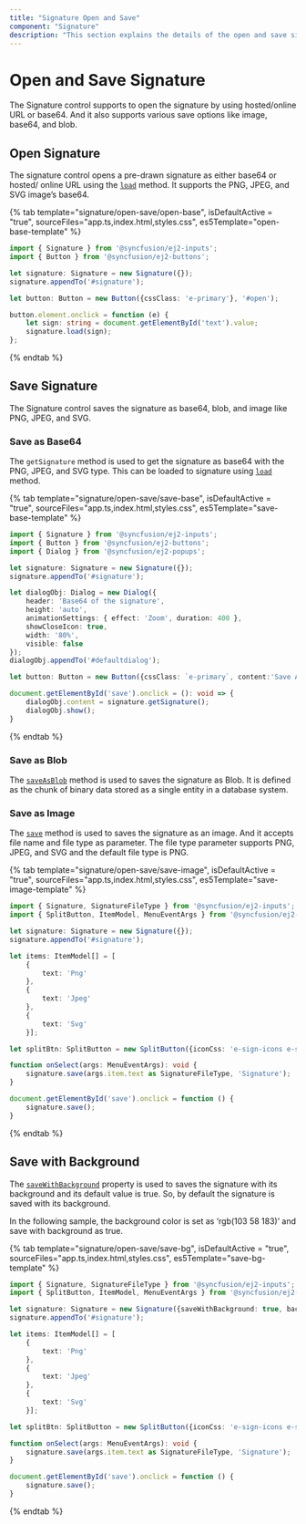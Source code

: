 ```yaml
---
title: "Signature Open and Save"
component: "Signature"
description: "This section explains the details of the open and save signature of the signature control."
---
```


# Open and Save Signature

The Signature control supports to open the signature by using hosted/online URL or base64. And it also supports various save options like image, base64, and blob.

## Open Signature

The signature control opens a pre-drawn signature as either base64 or hosted/ online URL using the [`load`](https://ej2.syncfusion.com/documentation/api/signature/#load) method. It supports the PNG, JPEG, and SVG image’s base64.

{% tab template="signature/open-save/open-base", isDefaultActive = "true", sourceFiles="app.ts,index.html,styles.css", es5Template="open-base-template" %}

```typescript
import { Signature } from '@syncfusion/ej2-inputs';
import { Button } from '@syncfusion/ej2-buttons';

let signature: Signature = new Signature({});
signature.appendTo('#signature');

let button: Button = new Button({cssClass: 'e-primary'}, '#open');

button.element.onclick = function (e) {
    let sign: string = document.getElementById('text').value;
    signature.load(sign);
};

```

{% endtab %}

## Save Signature

The Signature control saves the signature as base64, blob, and image like PNG, JPEG, and SVG.

### Save as Base64

The `getSignature` method is used to get the signature as base64 with the PNG, JPEG, and SVG type. This can be loaded to signature using [`load`](https://ej2.syncfusion.com/documentation/api/signature/#load) method.

{% tab template="signature/open-save/save-base", isDefaultActive = "true", sourceFiles="app.ts,index.html,styles.css", es5Template="save-base-template" %}

```typescript
import { Signature } from '@syncfusion/ej2-inputs';
import { Button } from '@syncfusion/ej2-buttons';
import { Dialog } from '@syncfusion/ej2-popups';

let signature: Signature = new Signature({});
signature.appendTo('#signature');

let dialogObj: Dialog = new Dialog({
    header: 'Base64 of the signature',
    height: 'auto',
    animationSettings: { effect: 'Zoom', duration: 400 },
    showCloseIcon: true,
    width: '80%',
    visible: false
});
dialogObj.appendTo('#defaultdialog');

let button: Button = new Button({cssClass: `e-primary`, content:'Save As Base64'}, '#save');

document.getElementById('save').onclick = (): void => {
    dialogObj.content = signature.getSignature();
    dialogObj.show();
}

```

{% endtab %}

### Save as Blob

The [`saveAsBlob`](https://ej2.syncfusion.com/documentation/api/signature/#saveasblob) method is used to saves the signature as Blob. It is defined as the chunk of binary data stored as a single entity in a database system.

### Save as Image

The [`save`](https://ej2.syncfusion.com/documentation/api/signature/#save) method is used to saves the signature as an image. And it accepts file name and file type as parameter. The file type parameter supports PNG, JPEG, and SVG and the default file type is PNG.

{% tab template="signature/open-save/save-image", isDefaultActive = "true", sourceFiles="app.ts,index.html,styles.css", es5Template="save-image-template" %}

```typescript
import { Signature, SignatureFileType } from '@syncfusion/ej2-inputs';
import { SplitButton, ItemModel, MenuEventArgs } from '@syncfusion/ej2-splitbuttons';

let signature: Signature = new Signature({});
signature.appendTo('#signature');

let items: ItemModel[] = [
    {
        text: 'Png'
    },
    {
        text: 'Jpeg'
    },
    {
        text: 'Svg'
    }];

let splitBtn: SplitButton = new SplitButton({iconCss: 'e-sign-icons e-save', items: items, content: 'Save', select: onSelect }, '#save');

function onSelect(args: MenuEventArgs): void {
    signature.save(args.item.text as SignatureFileType, 'Signature');
}

document.getElementById('save').onclick = function () {
    signature.save();
}

```

{% endtab %}

## Save with Background

The [`saveWithBackground`](https://ej2.syncfusion.com/documentation/api/signature/#savewithbackground) property is used to saves the signature with its background and its default value is true. So, by default the signature is saved with its background.

In the following sample, the background color is set as ‘rgb(103 58 183)’ and save with background as true.

{% tab template="signature/open-save/save-bg", isDefaultActive = "true", sourceFiles="app.ts,index.html,styles.css", es5Template="save-bg-template" %}

```typescript
import { Signature, SignatureFileType } from '@syncfusion/ej2-inputs';
import { SplitButton, ItemModel, MenuEventArgs } from '@syncfusion/ej2-splitbuttons';

let signature: Signature = new Signature({saveWithBackground: true, backgroundColor:"rgb(103 58 183)"});
signature.appendTo('#signature');

let items: ItemModel[] = [
    {
        text: 'Png'
    },
    {
        text: 'Jpeg'
    },
    {
        text: 'Svg'
    }];

let splitBtn: SplitButton = new SplitButton({iconCss: 'e-sign-icons e-save', items: items, content: 'Save', select: onSelect }, '#save');

function onSelect(args: MenuEventArgs): void {
    signature.save(args.item.text as SignatureFileType, 'Signature');
}

document.getElementById('save').onclick = function () {
    signature.save();
}

```

{% endtab %}
